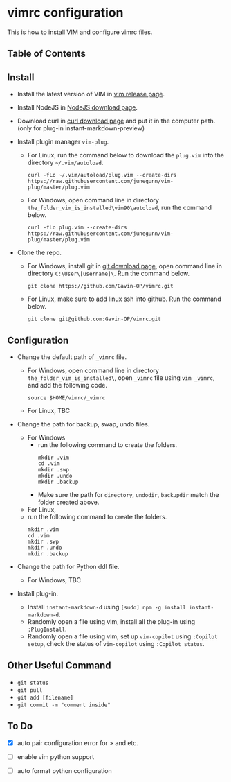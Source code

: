 # vimrc configuration

This is how to install VIM and configure vimrc files.

## Table of Contents



## Install

- Install the latest version of VIM in [vim release page](https://github.com/vim/vim-win32-installer/releases).  

- Install NodeJS in [NodeJS download page](https://nodejs.org/en/download).  

- Download curl in [curl download page](https://curl.se/windows/) and put it in the computer path. (only for plug-in instant-markdown-preview)

- Install plugin manager `vim-plug`.   
    - For Linux, run the command below to download the `plug.vim` into the directory `~/.vim/autoload`.  
        ```Shell
        curl -fLo ~/.vim/autoload/plug.vim --create-dirs https://raw.githubusercontent.com/junegunn/vim-plug/master/plug.vim  
        ```
    - For Windows, open command line in directory `the_folder_vim_is_installed\vim90\autoload`, run the command below.  
        ```Shell
        curl -fLo plug.vim --create-dirs https://raw.githubusercontent.com/junegunn/vim-plug/master/plug.vim
        ```

- Clone the repo.  
    - For Windows, install git in [git download page](https://git-scm.com/downloads), open command line in directory `C:\User\[username]\`. Run the command below.  
        ```Shell
        git clone https://github.com/Gavin-OP/vimrc.git
        ```
    - For Linux, make sure to add linux ssh into github. Run the command below.
      	```Shell
       	git clone git@github.com:Gavin-OP/vimrc.git
       	```

## Configuration
- Change the default path of `_vimrc` file.  
    - For Windows, open command line in directory `the_folder_vim_is_installed\`, open `_vimrc` file using `vim _vimrc`, and add the following code.    
        ```shell
        source $HOME/vimrc/_vimrc
        ```
    - For Linux, TBC  

- Change the path for backup, swap, undo files.  
    - For Windows  
        - run the following command to create the folders.   
            ```Shell
            mkdir .vim
            cd .vim
            mkdir .swp
            mkdir .undo
            mkdir .backup
            ```
        - Make sure the path for `directory`, `undodir`, `backupdir` match the folder created above.   
    - For Linux, 
	- run the following command to create the folders.
	    ```Shell
	    mkdir .vim
	    cd .vim
	    mkdir .swp
	    mkdir .undo
	    mkdir .backup
	    ```

- Change the path for Python ddl file. 
    - For Windows, TBC
    

- Install plug-in.  
    - Install `instant-markdown-d` using `[sudo] npm -g install instant-markdown-d`.  
    - Randomly open a file using vim, install all the plug-in using `:PlugInstall`.
    - Randomly open a file using vim, set up `vim-copilot` using `:Copilot setup`, check the status of `vim-copilot` using `:Copilot status`.  

## Other Useful Command
- `git status`  
- `git pull`  
- `git add [filename]`
- `git commit -m "comment inside"`

## To Do
- [x] auto pair configuration error for > and etc. 
- [ ] enable vim python support  
- [ ] auto format python configuration

